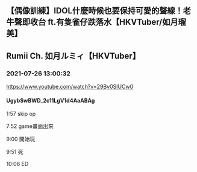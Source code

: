 ## 【偶像訓練】IDOL什麼時候也要保持可愛的聲線！老牛聲即收台 ft.有隻雀仔跌落水【HKVTuber/如月瑠美】
## Rumii Ch. 如月ルミィ【HKVTuber】
### 2021-07-26 13:00:32
https://www.youtube.com/watch?v=29Bv0SIUCw0
#### UgybSwBWD_2c11LgV1d4AaABAg
1:57 skip op

7:52 game畫面出來

9:00 開始玩

9:51 死

10:06 ED

